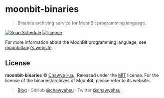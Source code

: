 # moonbit-binaries

> Binaries archiving service for MoonBit programming language.

[![Snap Schedule][ci-badge]][cicd] [![license][license-badge]](LICENSE)

For more information about the MoonBit programming language, see [moonbitlang's website][moonbit-website].


## License

**moonbit-binaries** © [Chawye Hsu](https://github.com/chawyehsu). Released under the [MIT](LICENSE) license.
For the license of the binaries/archives of MoonBit, please refer to its website.

> [Blog](https://chawyehsu.com) · GitHub [@chawyehsu](https://github.com/chawyehsu) · Twitter [@chawyehsu](https://twitter.com/chawyehsu)


[ci-badge]: https://github.com/chawyehsu/moonbit-binaries/actions/workflows/schedule.yml/badge.svg
[cicd]: https://github.com/chawyehsu/moonbit-binaries/actions/workflows/schedule.yml
[license-badge]: https://img.shields.io/github/license/chawyehsu/moonbit-binaries
[moonbit-website]: https://moonbitlang.com/

